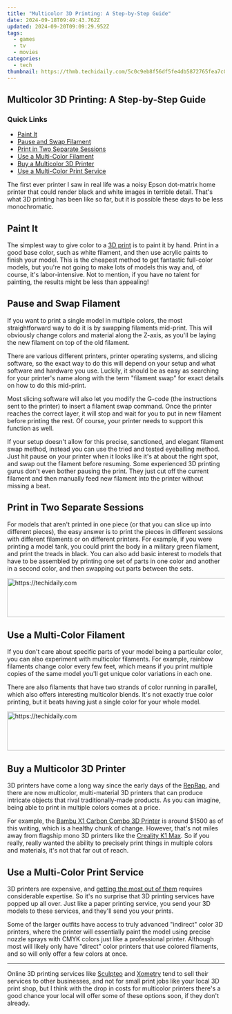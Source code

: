 ```yaml
---
title: "Multicolor 3D Printing: A Step-by-Step Guide"
date: 2024-09-18T09:49:43.762Z
updated: 2024-09-20T09:09:29.952Z
tags:
  - games
  - tv
  - movies
categories:
  - tech
thumbnail: https://thmb.techidaily.com/5c0c9eb8f56df5fe4db5872765fea7c0cdfb1d4cf1ab34421179afeae4f509e7.png
---
```


## Multicolor 3D Printing: A Step-by-Step Guide

### Quick Links

* [Paint It](https://facebook-video-recording.techidaily.com/updated-capturing-the-essence-of-facetime-on-facebook-for-2024/)
* [Pause and Swap Filament](https://fox-blue.techidaily.com/2024-approved-full-guide-to-download-windows-movie-maker-60/)
* [Print in Two Separate Sessions](https://screen-video-capture.techidaily.com/updated-2024-approved-capturafx-firefox-add-ons/)
* [Use a Multi-Color Filament](https://fix-guide.techidaily.com/how-to-revive-your-bricked-vivo-y27-5g-in-minutes-drfone-by-drfone-fix-android-problems-fix-android-problems/)
* [Buy a Multicolor 3D Printer](https://ai-video-apps.techidaily.com/updated-top-rated-3d-video-production-tools-free-paid-and-in-between/)
* [Use a Multi-Color Print Service](https://fox-info.techidaily.com/updated-in-pursuit-of-clarity-with-benq-sw320s-4k-screen/)

 The first ever printer I saw in real life was a noisy Epson dot-matrix home printer that could render black and white images in terrible detail. That's what 3D printing has been like so far, but it is possible these days to be less monochromatic.

##  Paint It

 The simplest way to give color to a [3D print](https://fix-guide.techidaily.com/play-store-not-working-on-honor-x50-gt-8-solutions-inside-drfone-by-drfone-fix-android-problems-fix-android-problems/) is to paint it by hand. Print in a good base color, such as white filament, and then use acrylic paints to finish your model. This is the cheapest method to get fantastic full-color models, but you're not going to make lots of models this way and, of course, it's labor-intensive. Not to mention, if you have no talent for painting, the results might be less than appealing!

##  Pause and Swap Filament

 If you want to print a single model in multiple colors, the most straightforward way to do it is by swapping filaments mid-print. This will obviously change colors and material along the Z-axis, as you'll be laying the new filament on top of the old filament.

 There are various different printers, printer operating systems, and slicing software, so the exact way to do this will depend on your setup and what software and hardware you use. Luckily, it should be as easy as searching for your printer's name along with the term "filament swap" for exact details on how to do this mid-print.

 Most slicing software will also let you modify the G-code (the instructions sent to the printer) to insert a filament swap command. Once the printer reaches the correct layer, it will stop and wait for you to put in new filament before printing the rest. Of course, your printer needs to support this function as well.

 If your setup doesn't allow for this precise, sanctioned, and elegant filament swap method, instead you can use the tried and tested eyeballing method. Just hit pause on your printer when it looks like it's at about the right spot, and swap out the filament before resuming. Some experienced 3D printing gurus don't even bother pausing the print. They just cut off the current filament and then manually feed new filament into the printer without missing a beat.

##  Print in Two Separate Sessions

 For models that aren't printed in one piece (or that you can slice up into different pieces), the easy answer is to print the pieces in different sessions with different filaments or on different printers. For example, if you were printing a model tank, you could print the body in a military green filament, and print the treads in black. You can also add basic interest to models that have to be assembled by printing one set of parts in one color and another in a second color, and then swapping out parts between the sets.

<!-- affiliate ads begin -->
<a href="https://appsumo.8odi.net/c/5597632/2144273/7443" target="_top" id="2144273">
  <img src="//a.impactradius-go.com/display-ad/7443-2144273" border="0" alt="https://techidaily.com" width="728" height="90"/>
</a>
<img height="0" width="0" src="https://appsumo.8odi.net/i/5597632/2144273/7443" style="position:absolute;visibility:hidden;" border="0" />
<!-- affiliate ads end -->

##  Use a Multi-Color Filament

 If you don't care about specific parts of your model being a particular color, you can also experiment with multicolor filaments. For example, rainbow filaments change color every few feet, which means if you print multiple copies of the same model you'll get unique color variations in each one.

 There are also filaments that have two strands of color running in parallel, which also offers interesting multicolor blends. It's not exactly true color printing, but it beats having just a single color for your whole model.

<!-- affiliate ads begin -->
<a href="https://laganoo.pxf.io/c/5597632/1484944/16446" target="_top" id="1484944">
  <img src="//a.impactradius-go.com/display-ad/16446-1484944" border="0" alt="https://techidaily.com" width="728" height="90"/>
</a>
<img height="0" width="0" src="https://laganoo.pxf.io/i/5597632/1484944/16446" style="position:absolute;visibility:hidden;" border="0" />
<!-- affiliate ads end -->

##  Buy a Multicolor 3D Printer

 3D printers have come a long way since the early days of the [RepRap](https://all3dp.com/history-of-the-reprap-project/), and there are now multicolor, multi-material 3D printers that can produce intricate objects that rival traditionally-made products. As you can imagine, being able to print in multiple colors comes at a price.

 For example, the [Bambu X1 Carbon Combo 3D Printer](https://us.store.bambulab.com/products/x1-carbon-combo) is around $1500 as of this writing, which is a healthy chunk of change. However, that's not miles away from flagship mono 3D printers like the [Creality K1 Max](https://www.amazon.com/Creality-K1-Max-High-Speed-11-8x11-8x11-8in/dp/B0C5RFGNDH/?tag=hotoge-20&ascsubtag=UUhtgUeUpU2002149&asc%5Frefurl=https%3A%2F%2Fwww.howtogeek.com%2Fhow-to-3d-print-in-multiple-colors%2F&asc%5Fcampaign=Evergreen). So if you really, really wanted the ability to precisely print things in multiple colors and materials, it's not that far out of reach.

##  Use a Multi-Color Print Service

 3D printers are expensive, and [getting the most out of them](https://extra-lessons.techidaily.com/expertly-selected-best-5-free-online-convertors/) requires considerable expertise. So it's no surprise that 3D printing services have popped up all over. Just like a paper printing service, you send your 3D models to these services, and they'll send you your prints.

 Some of the larger outfits have access to truly advanced "indirect" color 3D printers, where the printer will essentially paint the model using precise nozzle sprays with CMYK colors just like a professional printer. Although most will likely only have "direct" color printers that use colored filaments, and so will only offer a few colors at once.

---

 Online 3D printing services like [Sculpteo](https://www.sculpteo.com/en/) and [Xometry](https://www.xometry.com/) tend to sell their services to other businesses, and not for small print jobs like your local 3D print shop, but I think with the drop in costs for multicolor printers there's a good chance your local will offer some of these options soon, if they don't already.

<ins class="adsbygoogle"
     style="display:block"
     data-ad-format="autorelaxed"
     data-ad-client="ca-pub-7571918770474297"
     data-ad-slot="1223367746"></ins>

<ins class="adsbygoogle"
     style="display:block"
     data-ad-client="ca-pub-7571918770474297"
     data-ad-slot="8358498916"
     data-ad-format="auto"
     data-full-width-responsive="true"></ins>



